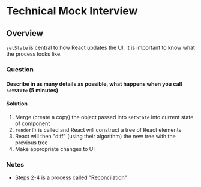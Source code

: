 # Technical Mock Interview

## Overview

`setState` is central to how React updates the UI. It is important to know what the process looks like.

### Question

#### Describe in as many details as possible, what happens when you call `setState` (5 minutes)

#### Solution

1. Merge (create a copy) the object passed into `setState` into current state of component
2. `render()` is called and React will construct a tree of React elements
3. React will then "diff" (using their algorithm) the new tree with the previous tree
4. Make appropriate changes to UI

### Notes

- Steps 2-4 is a process called ["Reconcilation"](https://reactjs.org/docs/reconciliation.html)